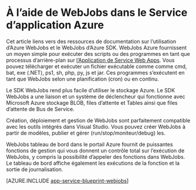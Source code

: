 <properties
    pageTitle="WebJobs dans le Service d’application Azure"
    description="Apprenez à créer des WebJobs pour exécuter les tests de l’arrière-plan et interagir avec des services tels que le Bus des services de stockage et de créer des tâches planifiées."
    services="app-service"
    documentationCenter=""
    authors="christopheranderson"
    manager="wpickett"
    editor="mollybos"/>

<tags
    ms.service="app-service"
    ms.workload="web"
    ms.tgt_pltfrm="na"
    ms.devlang="na"
    ms.topic="article"
    ms.date="12/10/2015"
    ms.author="chrande"/>

# <a name="using-webjobs-in-azure-app-service"></a>À l’aide de WebJobs dans le Service d’application Azure

Cet article liens vers des ressources de documentation sur l’utilisation d’Azure WebJobs et le WebJobs d’Azure SDK. WebJobs Azure fournissent un moyen simple pour exécuter des scripts ou des programmes en tant que processus d’arrière-plan sur [l’Application de Service Web Apps](http://go.microsoft.com/fwlink/?LinkId=529714). Vous pouvez télécharger et exécuter un fichier exécutable comme comme cmd, bat, exe (.NET), ps1, sh, php, py, js et jar. Ces programmes s’exécutent en tant que WebJobs selon une planification (cron) ou en continu.

Le SDK WebJobs rend plus facile d’utiliser le stockage Azure. Le SDK WebJobs a une liaison et un système de déclencheur qui fonctionne avec Microsoft Azure stockage BLOB, files d’attente et Tables ainsi que files d’attente de Bus de Service.

Création, déploiement et gestion de WebJobs sont parfaitement compatible avec les outils intégrés dans Visual Studio. Vous pouvez créer WebJobs à partir de modèles, publier et gérer (run/stop/moniteur/debug) les.

WebJobs tableau de bord dans le portail Azure fournit de puissantes fonctions de gestion qui vous donnent un contrôle total sur l’exécution de WebJobs, y compris la possibilité d’appeler des fonctions dans WebJobs. Le tableau de bord affiche également les exécutions de la fonction et la sortie de journalisation.

[AZURE.INCLUDE [app-service-blueprint-webjobs](../../includes/app-service-blueprint-webjobs.md)]
